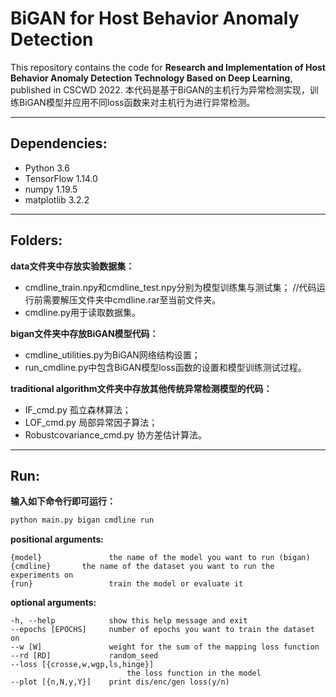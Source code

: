 BiGAN for Host Behavior Anomaly Detection
==
This repository contains the code for **Research and Implementation of Host Behavior Anomaly Detection Technology Based on Deep Learning**, published in CSCWD 2022.
本代码是基于BiGAN的主机行为异常检测实现，训练BiGAN模型并应用不同loss函数来对主机行为进行异常检测。

---
Dependencies:
--
*	Python 3.6
*	TensorFlow 1.14.0
*	numpy 1.19.5
*	matplotlib 3.2.2

---
Folders:
--
**data文件夹中存放实验数据集：**
*	cmdline_train.npy和cmdline_test.npy分别为模型训练集与测试集；	//代码运行前需要解压文件夹中cmdline.rar至当前文件夹。
*	cmdline.py用于读取数据集。
	
**bigan文件夹中存放BiGAN模型代码：**
*	cmdline_utilities.py为BiGAN网络结构设置；
*	run_cmdline.py中包含BiGAN模型loss函数的设置和模型训练测试过程。
	
**traditional algorithm文件夹中存放其他传统异常检测模型的代码：**
*	IF_cmd.py 孤立森林算法；
*	LOF_cmd.py 局部异常因子算法；
*	Robustcovariance_cmd.py 协方差估计算法。

---
Run:
--
**输入如下命令行即可运行：**
```python
python main.py bigan cmdline run
```
	
**positional arguments:**

  	{model}               the name of the model you want to run (bigan)
  	{cmdline}		the name of the dataset you want to run the experiments on
  	{run}                 train the model or evaluate it

**optional arguments:**

 	-h, --help            show this help message and exit
  	--epochs [EPOCHS]     number of epochs you want to train the dataset on
 	--w [W]               weight for the sum of the mapping loss function
  	--rd [RD]             random_seed
  	--loss [{crosse,w,wgp,ls,hinge}]
                              the loss function in the model
  	--plot [{n,N,y,Y}]    print dis/enc/gen loss(y/n)

